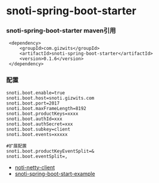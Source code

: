 snoti-spring-boot-starter
==============================



### snoti-spring-boot-starter maven引用 

```
 <dependency>
     <groupId>com.gizwits</groupId>
     <artifactId>snoti-spring-boot-starter</artifactId>
     <version>0.1.6</version>
 </dependency>

```


### 配置

```
snoti.boot.enable=true
snoti.boot.host=snoti.gizwits.com
snoti.boot.port=2017
snoti.boot.maxFrameLength=8192
snoti.boot.productKeys=xxxx
snoti.boot.authId=xxx
snoti.boot.authSecret=xxx
snoti.boot.subkey=client
snoti.boot.events=xxxxx

#扩展配置
snoti.boot.productKeyEventSplit=&
snoti.boot.eventSplit=,
```



* [noti-netty-client](https://github.com/Bestfeel/noti-netty-client)
* [snoti-spring-boot-start-example](https://github.com/Bestfeel/snoti-spring-boot-start-example)
